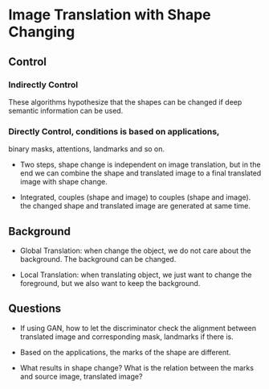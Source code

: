 # Image Translation with Shape Changing

## Control

### Indirectly Control

   These algorithms hypothesize that the shapes can be changed if
   deep semantic information can be used.

### Directly Control, conditions is based on applications, 
   binary masks, attentions, landmarks and so on.
   
   * Two steps, shape change is independent on image translation, 
   but in the end we can combine the shape and translated image to
   a final translated image with shape change.

   * Integrated, couples (shape and image) to couples (shape and image).
   the changed shape and translated image are generated at same time.


## Background

* Global Translation: when change the object, we do not care
   about the background. The background can be changed.
   
* Local Translation: when translating object, we just want 
   to change the foreground, but we also want to keep the background.
   

## Questions

* If using GAN, how to let the discriminator check the alignment between
translated image and corresponding mask, landmarks if there is.
  
* Based on the applications, the marks of the shape are different.

* What results in shape change? What is the relation between the marks
and source image, translated image?